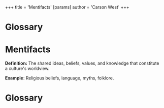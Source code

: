 +++
 title = 'Mentifacts'
[params]
	author = 'Carson West'
+++
# Glossary

# Mentifacts 
**Definition:** The shared ideas, beliefs, values, and knowledge that constitute a culture's worldview.

**Example:** Religious beliefs, language, myths, folklore.

# Glossary